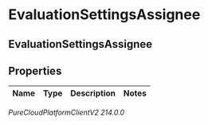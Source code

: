 # EvaluationSettingsAssignee

## EvaluationSettingsAssignee

## Properties

|Name | Type | Description | Notes|
|------------ | ------------- | ------------- | -------------|



_PureCloudPlatformClientV2 214.0.0_
